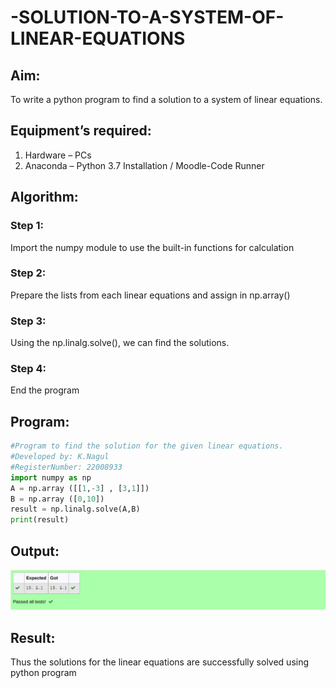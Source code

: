 # -SOLUTION-TO-A-SYSTEM-OF-LINEAR-EQUATIONS
## Aim:
To write a python program to find a solution to a system of linear equations.
## Equipment’s required:
1. 	Hardware – PCs
2. 	Anaconda – Python 3.7 Installation / Moodle-Code Runner
## Algorithm:
### Step 1: 
Import the numpy module to use the built-in functions for calculation
### Step 2: 
Prepare the lists from each linear equations and assign in np.array()
### Step 3: 
Using the np.linalg.solve(), we can find the solutions.
### Step 4: 
End the program
## Program:
```python
#Program to find the solution for the given linear equations.
#Developed by: K.Nagul 
#RegisterNumber: 22008933
import numpy as np
A = np.array ([[1,-3] , [3,1]])
B = np.array ([0,10])
result = np.linalg.solve(A,B)
print(result)
```

## Output:
![output](/3.1.png)
## Result: 
Thus the solutions for the linear equations are successfully solved using python program

